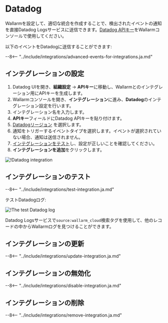 # Datadog

Wallarmを設定して、適切な統合を作成することで、検出されたイベントの通知を直接Datadog Logsサービスに送信できます。[Datadog APIキー](https://docs.datadoghq.com/account_management/api-app-keys/)をWallarmコンソールで使用してください。

以下のイベントをDatadogに送信することができます:

--8<-- "../include/integrations/advanced-events-for-integrations.ja.md"

## インテグレーションの設定

1. Datadog UIを開き、**組織設定** → **APIキー**に移動し、Wallarmとのインテグレーション用にAPIキーを生成します。
1. Wallarmコンソールを開き、**インテグレーション**に進み、**Datadog**のインテグレーション設定を行います。
1. インテグレーション名を入力します。
1. **APIキー**フィールドにDatadog APIキーを貼り付けます。
1. [Datadogリージョン](https://docs.datadoghq.com/getting_started/site/) を選択します。
1. 通知をトリガーするイベントタイプを選択します。イベントが選択されていない場合、通知は送信されません。
1. [インテグレーションをテスト](#testing-integration)し、設定が正しいことを確認してください。
1. **インテグレーションを追加**をクリックします。

![!Datadog integration](../../../images/user-guides/settings/integrations/add-datadog-integration.png)

## インテグレーションのテスト

--8<-- "../include/integrations/test-integration.ja.md"

テストDatadogログ:

![!The test Datadog log](../../../images/user-guides/settings/integrations/test-datadog-vuln-detected.png)

Datadog Logsサービスで`source:wallarm_cloud`検索タグを使用して、他のレコードの中からWallarmログを見つけることができます。

## インテグレーションの更新

--8<-- "../include/integrations/update-integration.ja.md"

## インテグレーションの無効化

--8<-- "../include/integrations/disable-integration.ja.md"

## インテグレーションの削除

--8<-- "../include/integrations/remove-integration.ja.md"